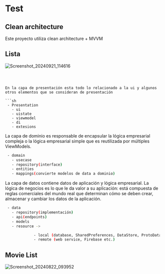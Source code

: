 # Test
## Clean architecture
Este proyecto utiliza clean architecture + MVVM 
## Lista
![Screenshot_20240921_114616](https://github.com/user-attachments/assets/7485afe7-f7bd-466f-8317-5d05b757d467)


```



En la capa de presentación esta todo lo relacionado a la ui y algunos otros elementos que se consideran de presentación

```sh
 - Presentation
   - ui
   - uistate
   - viewmodel
   - di
   - extesions
```
La capa de dominio es responsable de encapsular la lógica empresarial compleja o la lógica empresarial simple que es reutilizada por múltiples ViewModels.
```sh
 - domain
   - usecase
   - repository(interface)
   - entities
   - mappings(convierte modelos de data a dominio)
```
La capa de datos contiene datos de aplicación y lógica empresarial. La lógica de negocios es lo que le da valor a su aplicación: está compuesta de reglas comerciales del mundo real que determinan cómo se deben crear, almacenar y cambiar los datos de la aplicación.
```sh
 - data
   - repository(implementación)
   - api(endpoints)
   - models
   - resource ->

             - local (database, SharedPreferences, DataStore, ProtoDataStore)
             - remote (web service, Firebase etc.)
```
## Movie List
![Screenshot_20240822_093952](https://github.com/user-attachments/assets/482973de-1832-41d8-b8b1-64661f9b4a91)





